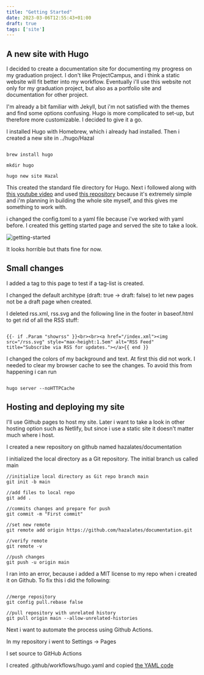 ```yaml
---
title: "Getting Started"
date: 2023-03-06T12:55:43+01:00
draft: true
tags: ['site']
---
```


## A new site with Hugo

I decided to create a documentation site for documenting my progress on my graduation project. I don't like ProjectCampus, and i think a static website will fit better into my workflow. Eventually i'll use this website not only for my graduation project, but also as a portfolio site and documentation for other project. 

I'm already a bit familiar with Jekyll, but i'm not satisfied with the themes and find some options confusing. Hugo is more complicated to set-up, but therefore more customizable. I decided to give it a go.


I installed Hugo with Homebrew, which i already had installed. Then i created a new site in ../hugo/Hazal

```

brew install hugo

mkdir hugo

hugo new site Hazal

```

This created the standard file directory for Hugo. Next i followed along with [this youtube video](https://www.youtube.com/watch?v=ZFL09qhKi5I&ab_channel=LukeSmith) and used [this repository](https://github.com/LukeSmithxyz/lugo) because it's extremely simple and i'm planning in building the whole site myself, and this gives me something to work with. 

i changed the config.toml to a yaml file because i've worked with yaml before. I created this getting started page and served the site to take a look. 

![getting-started](/getting-started.png)

It looks horrible but thats fine for now.

## Small changes

I added a tag to this page to test if a tag-list is created. 

I changed the default architype (draft: true -> draft: false) to let new pages not be a draft page when created. 

I deleted rss.xml, rss.svg and the following line in the footer in baseof.html to get rid of all the RSS stuff:

```

{{- if .Param "showrss" }}<br><br><a href="/index.xml"><img src="/rss.svg" style="max-height:1.5em" alt="RSS Feed" title="Subscribe via RSS for updates."></a>{{ end }}

```

I changed the colors of my background and text. At first this did not work. I needed to clear my browser cache to see the changes. To avoid this from happening i can run 

```

hugo server --noHTTPCache

```

## Hosting and deploying my site

I'll use Github pages to host my site. Later i want to take a look in other hosting option such as Netlify, but since i use a static site it doesn't matter much where i host. 

I created a new repository on github named hazalates/documentation

I initialized the local directory as a Git repository. The initial branch us called main

``` 
//initialize local directory as Git repo branch main
git init -b main 

//add files to local repo
git add .

//commits changes and prepare for push
git commit -m "First commit"

//set new remote
git remote add origin https://github.com/hazalates/documentation.git

//verify remote
git remote -v

//push changes
git push -u origin main

```

I ran into an error, because i added a MIT license to my repo when i created it on Github. To fix this i did the following:

```

//merge repository
git config pull.rebase false

//pull repository with unrelated history
git pull origin main --allow-unrelated-histories

```

Next i want to automate the process using Github Actions.

In my repository i went to Settings -> Pages

I set source to GitHub Actions

I created .github/workflows/hugo.yaml and copied [the YAML code](https://gohugo.io/hosting-and-deployment/hosting-on-github/)